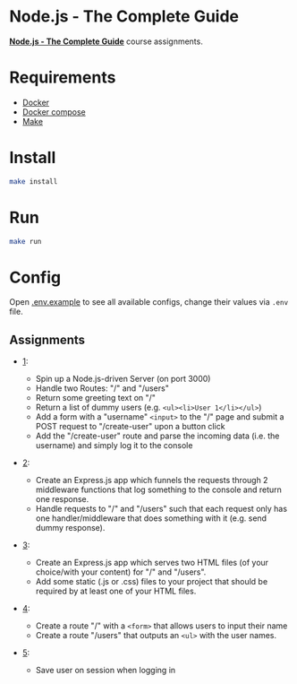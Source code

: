 # Node.js - The Complete Guide
[**Node.js - The Complete Guide**](https://www.udemy.com/course/nodejs-the-complete-guide/) course assignments.

# Requirements
- [Docker](https://www.docker.com/)
- [Docker compose](https://docs.docker.com/compose/)
- [Make](https://www.gnu.org/software/make/manual/make.html)

# Install
```sh
make install
```

# Run
```sh
make run
```

# Config
Open [.env.example](https://github.com/gabriel2m/nodejs-complete-guide/blob/master/.env.example) to see all available configs, change their values via `.env` file.

## Assignments
- [1](https://github.com/gabriel2m/nodejs-complete-guide/commit/1f26e8c820b8d1d09152af680c9d65dca1840fff):
    - Spin up a Node.js-driven Server (on port 3000)
    - Handle two Routes: "/" and "/users"
    - Return some greeting text on "/"
    - Return a list of dummy users (e.g. `<ul><li>User 1</li></ul>`)
    - Add a form with a "username" `<input>` to the "/" page and submit a POST request to "/create-user" upon a button click
    - Add the "/create-user" route and parse the incoming data (i.e. the username) and simply log it to the console

- [2](https://github.com/gabriel2m/nodejs-complete-guide/commit/168e16b9927257e252d550cd2d9f952e56534409):
    - Create an Express.js app which funnels the requests through 2 middleware functions that log something to the console and return one response.
    - Handle requests to "/" and "/users" such that each request only has one handler/middleware that does something with it (e.g. send dummy response).

- [3](https://github.com/gabriel2m/nodejs-complete-guide/commit/68cf0de0fb7ac139a16c107d4ce1fb2ae0025832):
    - Create an Express.js app which serves two HTML files (of your choice/with your content) for "/" and "/users".
    - Add some static (.js or .css) files to your project that should be required by at least one of your HTML files.

- [4](https://github.com/gabriel2m/nodejs-complete-guide/commit/4dbe4b4b8775dd33202838601b551a3f3153a156):
    - Create a route "/" with a `<form>` that allows users to input their name
    - Create a route "/users" that outputs an `<ul>` with the user names.

- [5](https://github.com/gabriel2m/nodejs-complete-guide/commit/d85da42c49424f747e89abe31259c77316d7f671):
    - Save user on session when logging in
